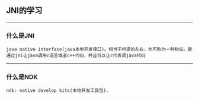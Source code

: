 ## JNI的学习

-------


### 什么是JNI
	
    java native interface(java本地开发接口)。相当于桥梁的左右，也可称为一种协议。是通过jni让java调用c语言或者c++代码，并且可以让c代表调java代码

-------

### 什么是NDK

    ndk: native develop kits(本地开发工具包).

